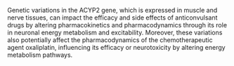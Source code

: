 Genetic variations in the ACYP2 gene, which is expressed in muscle and nerve tissues, can impact the efficacy and side effects of anticonvulsant drugs by altering pharmacokinetics and pharmacodynamics through its role in neuronal energy metabolism and excitability. Moreover, these variations also potentially affect the pharmacodynamics of the chemotherapeutic agent oxaliplatin, influencing its efficacy or neurotoxicity by altering energy metabolism pathways.